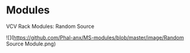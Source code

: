 # Modules
VCV Rack Modules: Random Source

![](https://github.com/Phal-anx/MS-modules/blob/master/image/Random Source Module.png)
